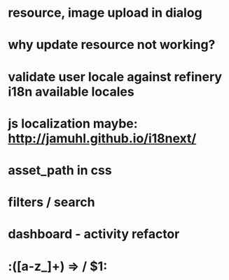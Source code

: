 # resource, image upload in dialog
# why update resource not working?
# validate user locale against refinery i18n available locales
# js localization maybe: http://jamuhl.github.io/i18next/
# asset_path in css
# filters / search
# dashboard - activity refactor
# \:([a-z_]+) => / $1:
